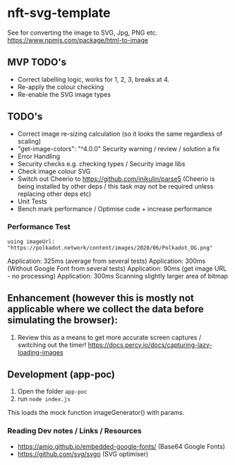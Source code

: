 # nft-svg-template

See for converting the image to SVG, Jpg, PNG etc.
https://www.npmjs.com/package/html-to-image

## MVP TODO's

- Correct labelling logic, works for 1, 2, 3, breaks at 4.
- Re-apply the colour checking
- Re-enable the SVG image types

## TODO's

- Correct image re-sizing calculation (so it looks the same regardless of scaling)
- "get-image-colors": "^4.0.0" Security warning / review / solution a fix
- Error Handling
- Security checks e.g. checking types / Security image libs
- Check image colour SVG
- Switch out Cheerio to https://github.com/inikulin/parse5 (Cheerio is being installed by other deps / this task may not be required unless replacing other deps etc)
- Unit Tests
- Bench mark performance / Optimise code + increase performance

### Performance Test

`using imageUrl: "https://polkadot.network/content/images/2020/06/Polkadot_OG.png"`

Application: 325ms (average from several tests)
Application: 300ms (Without Google Font from several tests)
Application: 90ms (get image URL - no processing)
Application: 300ms Scanning slightly larger area of bitmap

## Enhancement (however this is mostly not applicable where we collect the data before simulating the browser):

1. Review this as a means to get more accurate screen captures / switching out the timer! https://docs.percy.io/docs/capturing-lazy-loading-images

## Development (app-poc) 

1. Open the folder `app-poc`
2. run `node index.js`

This loads the mock function imageGenerator() with params.

### Reading Dev notes / Links / Resources

- https://amio.github.io/embedded-google-fonts/ (Base64 Google Fonts)
- https://github.com/svg/svgo (SVG optimiser)